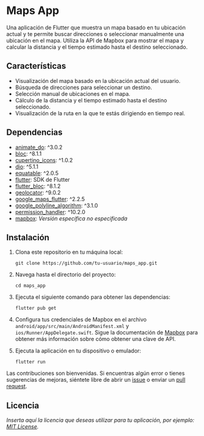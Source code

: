 # Maps App

Una aplicación de Flutter que muestra un mapa basado en tu ubicación actual y te permite buscar direcciones o seleccionar manualmente una ubicación en el mapa. Utiliza la API de Mapbox para mostrar el mapa y calcular la distancia y el tiempo estimado hasta el destino seleccionado.



## Características

- Visualización del mapa basado en la ubicación actual del usuario.
- Búsqueda de direcciones para seleccionar un destino.
- Selección manual de ubicaciones en el mapa.
- Cálculo de la distancia y el tiempo estimado hasta el destino seleccionado.
- Visualización de la ruta en la que te estás dirigiendo en tiempo real.

## Dependencias

- [animate_do](https://pub.dev/packages/animate_do): ^3.0.2
- [bloc](https://pub.dev/packages/bloc): ^8.1.1
- [cupertino_icons](https://pub.dev/packages/cupertino_icons): ^1.0.2
- [dio](https://pub.dev/packages/dio): ^5.1.1
- [equatable](https://pub.dev/packages/equatable): ^2.0.5
- [flutter](https://flutter.dev/): SDK de Flutter
- [flutter_bloc](https://pub.dev/packages/flutter_bloc): ^8.1.2
- [geolocator](https://pub.dev/packages/geolocator): ^9.0.2
- [google_maps_flutter](https://pub.dev/packages/google_maps_flutter): ^2.2.5
- [google_polyline_algorithm](https://pub.dev/packages/google_polyline_algorithm): ^3.1.0
- [permission_handler](https://pub.dev/packages/permission_handler): ^10.2.0
- [mapbox](https://pub.dev/packages/mapbox): _Versión específica no especificada_

## Instalación

1. Clona este repositorio en tu máquina local:

   ```
   git clone https://github.com/tu-usuario/maps_app.git
   ```

2. Navega hasta el directorio del proyecto:

   ```
   cd maps_app
   ```

3. Ejecuta el siguiente comando para obtener las dependencias:

   ```
   flutter pub get
   ```

4. Configura tus credenciales de Mapbox en el archivo `android/app/src/main/AndroidManifest.xml` y `ios/Runner/AppDelegate.swift`. Sigue la documentación de [Mapbox](https://docs.mapbox.com/android/maps/overview/#configure-a-maps-api-key) para obtener más información sobre cómo obtener una clave de API.

5. Ejecuta la aplicación en tu dispositivo o emulador:

   ```
   flutter run
   ```



Las contribuciones son bienvenidas. Si encuentras algún error o tienes sugerencias de mejoras, siéntete libre de abrir un [issue](https://github.com/tu-usuario/maps_app/issues) o enviar un [pull request](https://github.com/tu-usuario/maps_app/pulls).

## Licencia

_Inserta aquí la licencia que deseas utilizar para tu aplicación, por ejemplo: [MIT License](https://opensource.org/licenses/MIT)._
